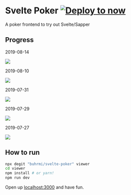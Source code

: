 # Svelte Poker [![Deploy to now](https://deploy.now.sh/static/button.svg)](https://deploy.now.sh/?repo=https://github.com/buhrmi/svelte-poker&env=API_URL&env=GAME_SERVER_URL)

A poker frontend to try out Svelte/Sapper

## Progress

2019-08-14

![](https://i.imgur.com/hH1Q1it.png)

2019-08-10

![](https://i.imgur.com/gGChJZK.png)

2019-07-31

![](https://i.imgur.com/842wRNF.png)

2019-07-29

![](https://i.imgur.com/dsLydcL.png)

2019-07-27

![](https://i.imgur.com/rfNev4u.png)

## How to run

```bash
npx degit "buhrmi/svelte-poker" viewer
cd viewer
npm install # or yarn!
npm run dev
```

Open up [localhost:3000](http://localhost:3000) and have fun.
